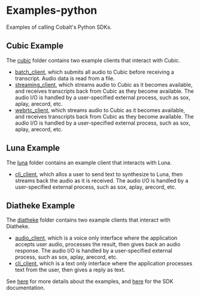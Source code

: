# Examples-python
Examples of calling Cobalt's Python SDKs.

## Cubic Example
The [cubic](./cubic) folder contains two example clients that interact with Cubic.
* [batch_client](./cubic/batch_client.py), which submits all audio to Cubic before receiving a transcript. Audio data is read from a file.
* [streaming_client](./cubic/streaming_client.py), which streams audio to Cubic as it becomes available, and receives transcripts back from Cubic as they become available. The audio I/O is handled by a user-specified external process, such as sox, aplay, arecord, etc.
* [webrtc_client](./cubic/webrtc_client.py), which streams audio to Cubic as it becomes available, and receives transcripts back from Cubic as they become available. The audio I/O is handled by a user-specified external process, such as sox, aplay, arecord, etc.

## Luna Example
The [luna](./luna) folder contains an example client that interacts with Luna.
* [cli_client](./luna/cli_client.py), which allos a user to send text to synthesize to Luna, then streams back the audio as it is received. The audio I/O is handled by a user-specified external process, such as sox, aplay, arecord, etc.

## Diatheke Example
The [diatheke](./diatheke) folder contains two example clients that interact with Diatheke.
* [audio_client](./diatheke/audio_client.py), which is a voice only interface where the application accepts user audio, processes the result, then gives back an audio response. The audio I/O is handled by a user-specified external process, such as sox, aplay, arecord, etc.
* [cli_client](./diatheke/cli_client.py), which is a text only interface where the application processes text from the user, then gives a reply as text.

See [here](./diatheke/README.md) for more details about the examples, and [here](https://sdk-diatheke.cobaltspeech.com) for the SDK documentation.
